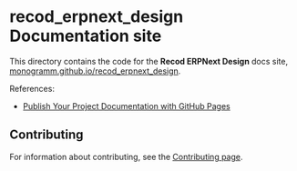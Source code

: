 # **recod_erpnext_design** Documentation site

This directory contains the code for the **Recod ERPNext Design** docs site, [monogramm.github.io/recod_erpnext_design](https://monogramm.github.io/recod_erpnext_design).

References:

-   [Publish Your Project Documentation with GitHub Pages](https://github.blog/2016-08-22-publish-your-project-documentation-with-github-pages/)

## Contributing

For information about contributing, see the [Contributing page](https://github.com/Monogramm/recod_erpnext_design/blob/master/CONTRIBUTING.md).
